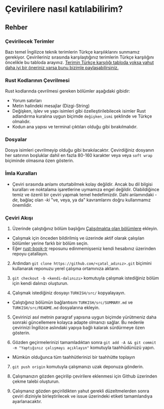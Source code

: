 # Çevirilere nasıl katılabilirim?

## Rehber

### Çevirilecek Terimler

Bazı temel İngilizce teknik terimlerin Türkçe karşılıklarını sunmamız gerekiyor. Çevirileriniz sırasında karşılaştığınız terimlerin Türkçe karşılığını öncelikle bu tabloda arayınız. [Terimin Türkçe karşılığı tabloda yoksa yahut daha iyi bir öneriniz varsa bunu bizimle paylaşabilirsiniz.](https://github.com/RustDili/rust-book-tr/discussions/2)

### Rust Kodlarının Çevrilmesi

Rust kodlarında çevrilmesi gereken bölümler aşağıdaki gibidir:

- Yorum satırları
- Metin halindeki mesajlar (Dizgi-String)
- Değişken, işlev ve yapı isimleri gibi özelleştirilebilecek isimler Rust adlandırma kuralına uygun biçimde `değişken_ismi` şeklinde ve Türkçe olmalıdır.
- Kodun ana yapısı ve terminal çıktıları olduğu gibi bırakılmalıdır.

### Dosyalar

Dosya isimleri çevrilmeyip olduğu gibi bırakılacaktır. Çevirdiğiniz dosyanın her satırının boşluklar dahil en fazla 80-160 karakter veya veya `soft wrap` biçiminde olmasına özen gösterin. 

### İmla Kuralları 
- Çeviri sırasında anlamı oturtabilmek kolay değildir. Ancak bu dil bilgisi kuralları ve noktalama işaretlerine uymamıza engel değildir. Olabildiğince temiz ve özenli bir çeviri yapmak temel hedefimizdir. Dahi anlamındaki *-de*, bağlaç olan *-ki* "ve, veya, ya da" kavramlarını doğru kullanmamız önemlidir.

### Çeviri Akışı

01. Üzerinde çalıştığınız bölüm başlığını [Çalışılmakta olan bölümlere](https://github.com/RustDili/rust-book-tr/issues/3) ekleyin. 
  - Çalışmak için önceden bildirilmiş ve üzerinde aktif olarak çalışılan bölümler yerine farklı bir bölüm seçin.
  - Eğer [rust-book-tr]() reposunu edinmemişseniz kendi hesabınız üzerinden repoyu çatallayın.

02. Ardından `git clone https://github.com/<çatal_adınız>.git` biçimini kullanarak reponuzu yerel çalışma ortamınıza aktarın.

03. `git checkout -b <kendi-dalınızı>` komutuyla çalışmak istediğiniz bölüm için kendi dalınızı oluşturun.

04. Çalışmak istediğiniz dosyayı `TURKISH/src/` kopyalayayın.
  - Çalıştığınız bölümün bağlantısını `TURKISH/src/SUMMARY.md` ve `TURKISH/src/README.md` dosyalarına ekleyin.    

05. Çevirinizi asıl metnin paragraf yapısına uygun biçimde yürütmeniz daha sonraki güncellemere kolayca adapte olmanızı sağlar. Bu nedenle çevirinizi İngilizce aslındaki yapıya bağlı kalarak sürdürmeye özen gösterin.

06. Gözden geçirmelerinizi tamamladıktan sonra `git add -A && git commit -m "Yaptığınız çalışmayı açıklayın"` komutuyla taahhüdünüzü yapın.
  - Mümkün olduğunca tüm taahhütlerinizi bir taahhütte toplayın

07. `git push origin` komutuyla çalışmanızı uzak deponuza gönderin. 

08. Çalışmanızın gözden geçirilip çevirilere eklenmesi için Github üzerinden çekme talebi oluşturun.

09. Çalışmanız gözden geçirildikten yahut gerekli düzeltmelerden sonra çeviri diziniyle birleştirilecek ve issue üzerindeki etiketi tamamlandıya ayarlanacaktır.   
